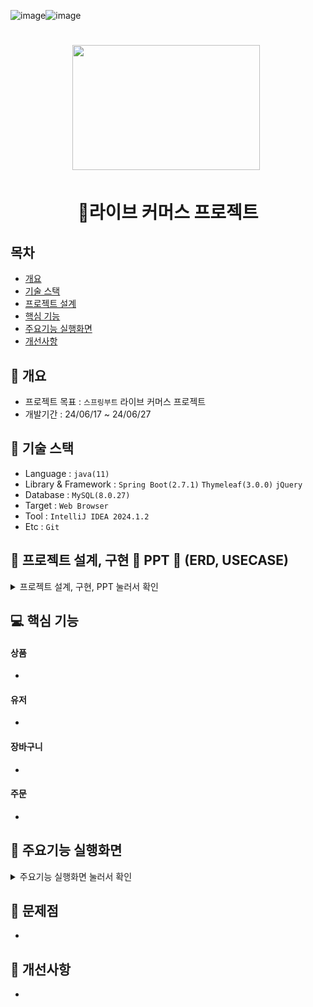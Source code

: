 ![image](https://github.com/YoungQWER/LiveCommerce_boot/assets/157094828/d33f8670-2b5e-47c8-aad0-45ce4a8b9e64)![image](https://github.com/YoungQWER/LiveCommerce_boot/assets/157094828/27509a07-357e-4ceb-9345-90686e587eea)<h1 align='center'> <img src='https://cdn-icons-png.flaticon.com/512/5208/5208370.png' style='width: 300px; height: 200px;'>&nbsp;</h1>
<h1  align='center'>👕라이브 커머스 프로젝트</h1>



## 목차
- [개요]()
- [기술 스택]()
- [프로젝트 설계]()
- [핵심 기능]()
- [주요기능 실행화면]()
- [개선사항]()
  


## 🚩 개요
- 프로젝트 목표 : `스프링부트` 라이브 커머스 프로젝트
- 개발기간 : 24/06/17 ~ 24/06/27



## 🔧 기술 스택
- Language : `java(11)`
- Library & Framework : `Spring Boot(2.7.1)` `Thymeleaf(3.0.0)` `jQuery`
- Database : `MySQL(8.0.27)`
- Target : `Web Browser`
- Tool : `IntelliJ IDEA 2024.1.2`
- Etc : `Git`

## 👾 프로젝트 설계, 구현 📂 PPT 📂 (ERD, USECASE)

<details><summary>프로젝트 설계, 구현, PPT 눌러서 확인</summary>   
<div align="center">   

![image](https://github.com/YoungQWER/LiveCommerce_boot/assets/157094828/498f7d9a-e7f9-4aa8-bcad-01c60f7c5ea2)
![image](https://github.com/YoungQWER/LiveCommerce_boot/assets/157094828/c182dd0f-4dff-4e6b-9d07-16f4acc1750a)
![image](https://github.com/YoungQWER/LiveCommerce_boot/assets/157094828/36b3468a-fba8-4e8d-aeb1-ea9785cbf9cd)
![image](https://github.com/YoungQWER/LiveCommerce_boot/assets/157094828/4e3dd66e-9f4c-4aea-968d-320fc0cc8487)
![image](https://github.com/YoungQWER/LiveCommerce_boot/assets/157094828/7aeed2cf-f368-4a2d-a054-fa3fe2ddde00)



</div>            
</details>

## 💻 핵심 기능



#### 상품
- 

#### 유저
- 

#### 장바구니
- 

#### 주문
- 

## 🎇 주요기능 실행화면

<details>
<summary>주요기능 실행화면 눌러서 확인</summary>


</details>

## 🚩 문제점
- 


## 🌄 개선사항
- 
 
